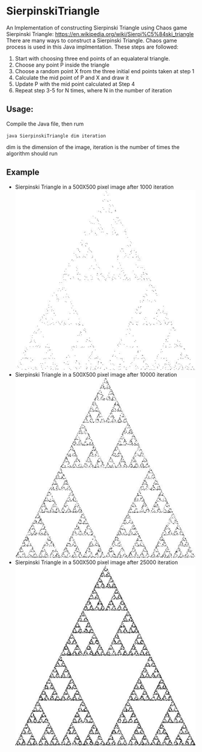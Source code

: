 # SierpinskiTriangle
An Implementation of constructing Sierpinski Triangle using Chaos game  
Sierpinski Triangle: https://en.wikipedia.org/wiki/Sierpi%C5%84ski_triangle  
There are many ways to construct a Sierpinski Triangle. Chaos game process is used in this Java implmentation. These steps are followed:
 1. Start with choosing three end points of an equalateral triangle.
 2. Choose any point P inside the triangle
 3. Choose a random point X from the three initial end points taken at step 1
 4. Calculate the mid point of P and X and draw it
 5. Update P with the mid point calculated at Step 4
 6. Repeat step 3-5 for N times, where N in the number of iteration
 
## Usage:
Compile the Java file, then rum

`java SierpinskiTriangle dim iteration`

dim is the dimension of the image, iteration is the number of times the algorithm should run


## Example
- Sierpinski Triangle in a 500X500 pixel image after 1000 iteration  
![Triangle1000](/images/SierpinskiTriangle_1000.jpg)
- Sierpinski Triangle in a 500X500 pixel image after 10000 iteration  
![Triangle10000](/images/SierpinskiTriangle_10000.jpg)
- Sierpinski Triangle in a 500X500 pixel image after 25000 iteration  
![Triangle25000](/images/SierpinskiTriangle_25000.jpg)



